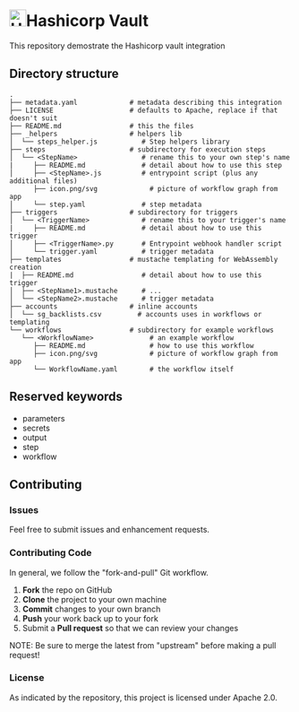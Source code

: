 # <img src="https://www.freelogovectors.net/wp-content/uploads/2021/02/vault-logo-freelogovectors.net_.png" alt="HashicorpVault" height="30"/>Hashicorp Vault

This repository demostrate the Hashicorp vault integration

## Directory structure

```text
.
├── metadata.yaml             # metadata describing this integration
├── LICENSE                   # defaults to Apache, replace if that doesn't suit
├── README.md                 # this the files
├── _helpers                  # helpers lib
│  └── steps_helper.js           # Step helpers library
├── steps                     # subdirectory for execution steps
│  └── <StepName>                # rename this to your own step's name
|     ├── README.md              # detail about how to use this step
│     ├── <StepName>.js          # entrypoint script (plus any additional files)
      ├── icon.png/svg             # picture of workflow graph from app
│     └── step.yaml              # step metadata 
├── triggers                  # subdirectory for triggers
│  └── <TriggerName>             # rename this to your trigger's name
|     ├── README.md              # detail about how to use this trigger
│     ├── <TriggerName>.py       # Entrypoint webhook handler script
│     └── trigger.yaml           # trigger metadata
├── templates                 # mustache templating for WebAssembly creation
|  ├── README.md                 # detail about how to use this trigger
│  ├── <StepName1>.mustache      # ... 
│  └── <StepName2>.mustache      # trigger metadata
├── accounts                  # inline accounts
│  └── sg_backlists.csv         # accounts uses in workflows or templating
└── workflows                 # subdirectory for example workflows
   └── <WorkflowName>              # an example workflow
      ├── README.md                # how to use this workflow
      ├── icon.png/svg             # picture of workflow graph from app
      └── WorkflowName.yaml        # the workflow itself
```

## Reserved keywords

- parameters
- secrets
- output
- step
- workflow

## Contributing

### Issues

Feel free to submit issues and enhancement requests.

### Contributing Code

In general, we follow the "fork-and-pull" Git workflow.

 1. **Fork** the repo on GitHub
 2. **Clone** the project to your own machine
 3. **Commit** changes to your own branch
 4. **Push** your work back up to your fork
 5. Submit a **Pull request** so that we can review your changes

NOTE: Be sure to merge the latest from "upstream" before making a pull request!

### License

As indicated by the repository, this project is licensed under Apache 2.0.

